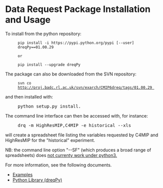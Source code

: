 <h1 class="title">Data Request Package Installation and Usage</h1>

<div id="cog_post_body">
    <div id="cog_post_body">
        <p>
	To install from the python repository:</p>
<p style="margin-left: 40px;">
	<kbd><code>pip install -i https://pypi.python.org/pypi [--user]&nbsp; dreqPy==01.00.29</code></kbd></p>
<p style="margin-left: 40px;">
	<kbd><code>or</code></kbd></p>
<p style="margin-left: 40px;">
	<kbd><code>pip install --upgrade dreqPy</code></kbd></p>
<p>
	The package can also be downloaded from the SVN repository:</p>
<p style="margin-left: 40px;">
	<kbd><code>svn co <a href="http://proj.badc.rl.ac.uk/svn/exarch/CMIP6dreq/tags/01.00.29">http://proj.badc.rl.ac.uk/svn/exarch/CMIP6dreq/tags/01.00.29 </a></code></kbd></p>
<p>
	and then installed with:</p>
<p style="margin-left: 40px;">
	<kbd>python setup.py install.</kbd></p>
<p>
	The command line interface can then be accessed with, for instance:</p>
<p style="margin-left: 40px;">
	<kbd>drq -m HighResMIP,C4MIP -e historical --xls</kbd></p>
<p>
	will create a spreadsheet file listing the variables requested by C4MIP and HighResMIP for the &quot;historical&quot; experiment.</p>
<p>
	NB: the command line option &quot;--SF&quot; (which produces a broad range of spreadsheets) does <a href="https://github.com/cmip6dr/dreqPy/issues/3">not currenty work under python3.</a></p>
<p>
	For more information, see the following documents.</p>
<ul>
	<li>
		<a href="http://proj.badc.rl.ac.uk/svn/exarch/CMIP6dreq/trunk/dreqPy/docs/dreqExamples.pdf">Examples</a></li>
	<li>
		<a href="http://proj.badc.rl.ac.uk/svn/exarch/CMIP6dreq/tags/latest/dreqPy/docs/dreqPy.pdf">Python Library (dreqPy)</a></li>
</ul>
</div> <!--// end div id=cog_post_body //-->
